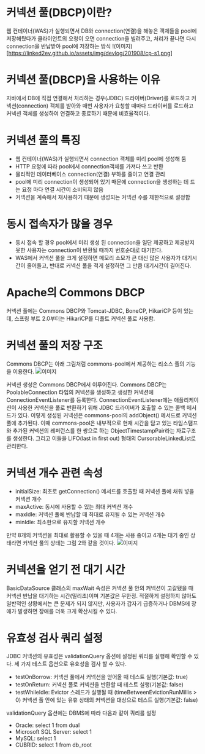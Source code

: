 # 커넥션 풀(DBCP)이란?

웹 컨테이너(WAS)가 실행되면서 DB와 connection(연결)을 해놓은 객체들을 pool에 저장해뒀다가 클라이언트의 요청이 오면 connection을 빌려주고, 처리가 끝나면 다시 connection을 반납받아 pool에 저장하는 방식
!(이미지)[https://linked2ev.github.io/assets/img/devlog/201908/cp-s1.png]

# 커넥션 풀(DBCP)을 사용하는 이유

자바에서 DB에 직접 연결해서 처리하는 경우(JDBC) 드라이버(Driver)를 로드하고 커넥션(connection) 객체를 받아와 매번 사용자가 요청할 때마다 드라이버를 로드하고 커넥션 객체를 생성하여 연결하고 종료하기 때문에 비효율적이다.

# 커넥션 풀의 특징

- 웹 컨테이너(WAS)가 실행되면서 connection 객체를 미리 pool에 생성해 둠
- HTTP 요청에 따라 pool에서 connection객체를 가져다 쓰고 반환
- 물리적인 데이터베이스 connection(연결) 부하를 줄이고 연결 관리
- pool에 미리 connection이 생성되어 있기 때문에 connection을 생성하는 데 드는 요정 마다 연결 시간이 소비되지 않음
- 커넥션을 계속해서 재사용하기 때문에 생성되는 커넥션 수를 제한적으로 설정함

# 동시 접속자가 많을 경우

- 동시 접속 할 경우 pool에서 미리 생성 된 connection을 일단 제공하고 제공받지 못한 사용자는 connection이 반환될 때까지 번호순대로 대기한다.
- WAS에서 커넥션 풀을 크게 설정하면 메모리 소모가 큰 대신 많은 사용자가 대기시간이 줄어들고, 반대로 커넥션 풀을 적게 설정하면 그 만큼 대기시간이 길어진다.

# Apache의 Commons DBCP

커넥션 풀에는 Commons DBCP와 Tomcat-JDBC, BoneCP, HikariCP 등이 있는데, 스프링 부트 2.0부터는 HikariCP를 디폴트 커넥션 풀로 사용함.

# 커넥션 풀의 저장 구조

Commons DBCP는 아래 그림처럼 commons-pool에서 제공하는 리소스 풀의 기능을 이용한다.
![이미지](https://d2.naver.com/content/images/2015/10/helloworld-201508-CommonsDBCP-------1.png)

커넥션 생성은 Commons DBCP에서 이루어진다. Commons DBCP는 PoolableConnection 타입의 커넥션을 생성하고 생성한 커넥션에 ConnectionEventListener를 등록한다. ConnectionEventListener에는 애플리케이션이 사용한 커넥션을 풀로 반환하기 위해 JDBC 드라이버가 호출할 수 있는 콜백 메서드가 있다. 이렇게 생성된 커넥션은 commons-pool의 addObject() 메서드로 커넥션 풀에 추가된다. 이때 commons-pool은 내부적으로 현재 시간을 담고 있는 타임스탬프와 추가된 커넥션의 레퍼런스를 한 쌍으로 하는 ObjectTimestampPair라는 자료구조를 생성한다. 그리고 이들을 LIFO(last in first out) 형태의 CursorableLinkedList로 관리한다.

# 커넥션 개수 관련 속성

- initialSize: 최초로 getConnection() 메서드를 호출할 때 커넥션 풀에 채워 넣을 커넥션 개수
- maxActive: 동시에 사용할 수 있는 최대 커넥션 개수
- maxIdle: 커넥션 풀에 반납할 때 최대로 유지될 수 있는 커넥션 개수
- minIdle: 최소한으로 유지할 커넥션 개수

만약 8개의 커넥션을 최대로 활용할 수 있을 때 4개는 사용 중이고 4개는 대기 중인 상태라면 커넥션 풀의 상태는 그림 2와 같을 것이다.
![이미지](https://d2.naver.com/content/images/2015/10/helloworld-201508-CommonsDBCP-------2.png)

# 커넥션을 얻기 전 대기 시간

BasicDataSource 클래스의 maxWait 속성은 커넥션 풀 안의 커넥션이 고갈됐을 때 커넥션 반납을 대기하는 시간(밀리초)이며 기본값은 무한정. 적절하게 설정하지 않아도 일반적인 상황에서는 큰 문제가 되지 않지만, 사용자가 갑자기 급증하거나 DBMS에 장애가 발생하면 장애를 더욱 크게 확산시킬 수 있다.

# 유효성 검사 쿼리 설정

JDBC 커넥션의 유효성은 validationQuery 옵션에 설정된 쿼리를 실행해 확인할 수 있다. 세 가지 테스트 옵션으로 유효성을 검사 할 수 있다.

- testOnBorrow: 커넥션 풀에서 커넥션을 얻어올 때 테스트 실행(기본값: true)
- testOnReturn: 커넥션 풀로 커넥션을 반환할 때 테스트 실행(기본값: false)
- testWhileIdle: Evictor 스레드가 실행될 때 (timeBetweenEvictionRunMillis > 0) 커넥션 풀 안에 있는 유휴 상태의 커넥션을 대상으로 테스트 실행(기본값: false)

validationQuery 옵션에는 DBMS에 따라 다음과 같이 쿼리를 설정

- Oracle: select 1 from dual
- Microsoft SQL Server: select 1
- MySQL: select 1
- CUBRID: select 1 from db_root
